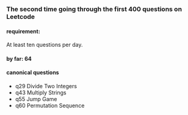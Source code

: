 ### The second time going through the first 400 questions on Leetcode

#### requirement:
At least ten questions per day.

#### by far: 64

#### canonical questions
- q29 Divide Two Integers
- q43 Multiply Strings
- q55 Jump Game
- q60 Permutation Sequence